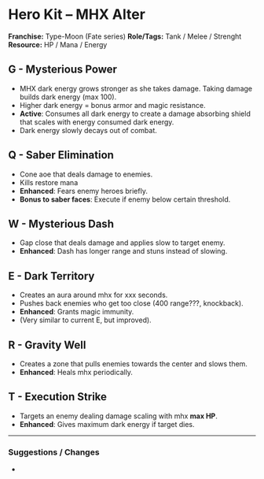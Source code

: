 # Hero Kit – MHX Alter

**Franchise:** Type-Moon (Fate series)
**Role/Tags:** Tank / Melee / Strenght
**Resource:** HP / Mana / Energy

## G - Mysterious Power
- MHX dark energy grows stronger as she takes damage. Taking damage builds dark energy (max 100).
- Higher dark energy = bonus armor and magic resistance. 
- **Active**: Consumes all dark energy to create a damage absorbing shield that scales with energy consumed dark energy. 
- Dark energy slowly decays out of combat.

## Q - Saber Elimination
- Cone aoe that deals damage to enemies. 
- Kills restore mana
- **Enhanced**: Fears enemy heroes briefly.
- **Bonus to saber faces**: Execute if enemy below certain threshold.

## W - Mysterious Dash
- Gap close that deals damage and applies slow to target enemy.
- **Enhanced**: Dash has longer range and stuns instead of slowing.

## E - Dark Territory
- Creates an aura around mhx for xxx seconds. 
- Pushes back enemies who get too close (400 range???, knockback).
- **Enhanced**: Grants magic immunity.
- (Very similar to current E, but improved).

## R - Gravity Well
- Creates a zone that pulls enemies towards the center and slows them.
- **Enhanced**: Heals mhx periodically.

## T - Execution Strike
- Targets an enemy dealing damage scaling with mhx **max HP**.
- **Enhanced**: Gives maximum dark energy if target dies.

---

### Suggestions / Changes
- <your notes here>